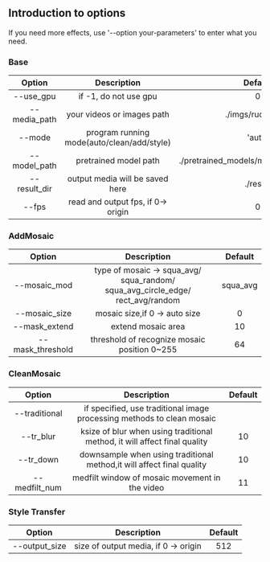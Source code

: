 ## Introduction to options
If you need more effects,  use '--option your-parameters' to enter what you need.

### Base

|    Option    |        Description         |                 Default                 |
| :----------: | :------------------------: | :-------------------------------------: |
|  --use_gpu   |   if -1, do not use gpu    |                    0                    |
| --media_path | your videos or images path |            ./imgs/ruoruo.jpg            |
|    --mode    |    program running mode(auto/clean/add/style)    |                 'auto'                  |
| --model_path |   pretrained model path    | ./pretrained_models/mosaic/add_face.pth |
| --result_dir |  output media will be saved here|                 ./result          |
|    --fps    |    read and output fps, if 0-> origin    |                 0                  |

### AddMosaic

|    Option    |        Description         |                 Default                 |
| :----------: | :------------------------: | :-------------------------------------: |
| --mosaic_mod | type of mosaic -> squa_avg/ squa_random/ squa_avg_circle_edge/ rect_avg/random |                    squa_avg                    |
| --mosaic_size | mosaic size,if 0 -> auto size |            0            |
|    --mask_extend    |    extend mosaic area    |         10  |
| --mask_threshold | threshold of recognize mosaic position 0~255 | 64 |

### CleanMosaic

|    Option    |        Description         |                 Default                 |
| :----------: | :------------------------: | :-------------------------------------: |
| --traditional | if specified, use traditional image processing methods to clean mosaic |                                        |
| --tr_blur | ksize of blur when using traditional method, it will affect final quality |            10            |
|    --tr_down    |    downsample when using traditional method,it will affect final quality    |         10  |
| --medfilt_num | medfilt window of mosaic movement in the video | 11 |

### Style Transfer

|    Option    |        Description         |                 Default                 |
| :----------: | :------------------------: | :-------------------------------------: |
| --output_size | size of output media, if 0 -> origin |512|